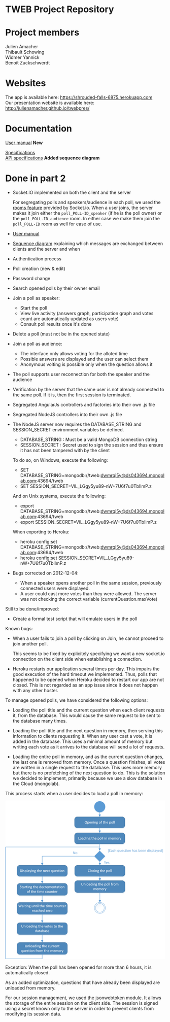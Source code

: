 # TWEB Project Repository

Project members
========================================
Julien Amacher<br />
Thibault Schowing<br />
Widmer Yannick<br />
Benoit Zuckschwerdt

Websites
========================================

The app is available here: https://shrouded-falls-6875.herokuapp.com <br />
Our presentation website is available here: http://julienamacher.github.io/twebpres/

Documentation
========================================

<a href="USERMAN.md">User manual</a> <strong>New</strong><br />

<a href="specifications/Specifications.md">Specifications</a><br />
<a href="specifications/api_spec.md">API specifications</a> <strong>Added sequence diagram</strong>

Done in part 2
========================================

* Socket.IO implemented on both the client and the server

  For segregating polls and speakers/audience in each poll, we used the <a href="http://socket.io/docs/rooms-and-namespaces/">rooms feature</a> provided by Socket.io.
  When a user joins, the server makes it join either the `poll_POLL-ID_speaker` (if he is the poll owner) or the `poll_POLL-ID_audience` room. In either case we make them join the `poll_POLL-ID` room as well for ease of use.

* <a href="USERMAN.md">User manual</a>
* <a href="specifications/api_spec.md">Sequence diagram</a> explaining which messages are exchanged between clients and the server and when
* Authentication process
* Poll creation (new & edit)
* Password change
* Search opened polls by their owner email
* Join a poll as speaker:
  * Start the poll
  * View live activity (answers graph, participation graph and votes count are automatically updated as users vote)
  * Consult poll results once it's done
* Delete a poll (must not be in the opened state)
* Join a poll as audience:
  * The interface only allows voting for the alloted time
  * Possible answers are displayed and the user can select them
  * Anonymous volting is possible only when the question allows it
* The poll supports user reconnection for both the speaker and the audience
* Verification by the server that the same user is not already connected to the same poll. If it is, then the first session is terminated.
* Segregated AngularJs controllers and factories into their own .js file
* Segregated NodeJS controllers into their own .js file
* The NodeJS server now requires the DATABASE_STRING and SESSION_SECRET environment variables be defined.
  
  * DATABASE_STRING : Must be a valid MongoDB connection string
  * SESSION_SECRET : Secret used to sign the session and thus ensure it has not been tampered with by the client
  
  To do so, on Windows, execute the following:
  
  * SET DATABASE_STRING=mongodb://tweb:dwmrqi5y@ds043694.mongolab.com:43694/tweb
  * SET SESSION_SECRET=VlL_LGgy5yu89-nW+7U6f7u0TbIlmP.z
  
  And on Unix systems, execute the following:
  
  * export DATABASE_STRING=mongodb://tweb:dwmrqi5y@ds043694.mongolab.com:43694/tweb
  * export SESSION_SECRET=VlL_LGgy5yu89-nW+7U6f7u0TbIlmP.z
  
  When exporting to Heroku:
  
  * heroku config:set DATABASE_STRING=mongodb://tweb:dwmrqi5y@ds043694.mongolab.com:43694/tweb
  * heroku config:set SESSION_SECRET=VlL_LGgy5yu89-nW+7U6f7u0TbIlmP.z
  
* Bugs corrected on 2012-12-04:

    - When a speaker opens another poll in the same session, previously connected users were displayed.
	- A user could cast more votes than they were allowed. The server was not checking the correct variable (currentQuestion.maxVote)

Still to be done/improved:
* Create a formal test script that will emulate users in the poll

Known bugs:
* When a user fails to join a poll by clicking on Join, he cannot proceed to join another poll.

  This seems to be fixed by explicitely specifying we want a new socket.io connection on the client side when establishing a connection.
  
* Heroku restarts our application several times per day. This impairs the good execution of the hard timeout we implemented.
  Thus, polls that happened to be opened when Heroku decided to restart our app are not closed. This is not regarded as an app issue since it does not happen with any other hoster.
  
  
To manage opened polls, we have considered the following options:
* Loading the poll title and the current question when each client requests it, from the database.
  This would cause the same request to be sent to the database many times.
  
* Loading the poll title and the next question in memory, then serving this information to clients requesting it. When any user cast a vote, it is added in the database.
  This uses a minimal amount of memory but writing each vote as it arrives to the database will send a lot of requests.
  
* Loading the entire poll in memory, and as the current question changes, the last one is removed from memory.
Once a question finishes, all votes are written in a single request to the database. This uses more memory but there is no prefetching of the next question to do.
This is the solution we decided to implement, primarily because we use a slow database in the Cloud (mongolab).

This process starts when a user decides to load a poll in memory:

![Poll memory and database interactions](./specifications/pictures/poll_db_memory_v0.png)

Exception: When the poll has been opened for more than 6 hours, it is automatically closed.

As an added optimization, questions that have already been displayed are unloaded from memory.

For our session management, we used the jsonwebtoken module. It allows the storage of the entire session on the client side.
The session is signed using a secret known only to the server in order to prevent clients from modifying its session data.


